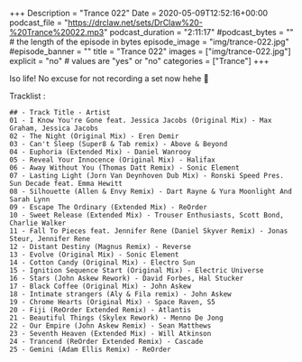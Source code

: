 +++
Description = "Trance 022"
Date = 2020-05-09T12:52:16+00:00
podcast_file = "https://drclaw.net/sets/DrClaw%20-%20Trance%20022.mp3"
podcast_duration = "2:11:17"
#podcast_bytes = "" # the length of the episode in bytes
episode_image = "img/trance-022.jpg"
#episode_banner = ""
title = "Trance 022"
images = ["img/trance-022.jpg"]
explicit = "no" # values are "yes" or "no"
categories = ["Trance"]
+++

Iso life! No excuse for not recording a set now hehe 🙂

Tracklist :

```
## - Track Title - Artist
01 - I Know You're Gone feat. Jessica Jacobs (Original Mix) - Max Graham, Jessica Jacobs
02 - The Night (Original Mix) - Eren Demir
03 - Can't Sleep (Super8 & Tab remix) - Above & Beyond
04 - Euphoria (Extended Mix) - Daniel Wanrooy
05 - Reveal Your Innocence (Original Mix) - Halifax
06 - Away Without You (Thomas Datt Remix) - Sonic Element
07 - Lasting Light (Jorn Van Deynhoven Dub Mix) - Ronski Speed Pres. Sun Decade feat. Emma Hewitt
08 - Silhouette (Allen & Envy Remix) - Dart Rayne & Yura Moonlight And Sarah Lynn
09 - Escape The Ordinary (Extended Mix) - ReOrder
10 - Sweet Release (Extended Mix) - Trouser Enthusiasts, Scott Bond, Charlie Walker
11 - Fall To Pieces feat. Jennifer Rene (Daniel Skyver Remix) - Jonas Steur, Jennifer Rene
12 - Distant Destiny (Magnus Remix) - Reverse
13 - Evolve (Original Mix) - Sonic Element
14 - Cotton Candy (Original Mix) - Electro Sun
15 - Ignition Sequence Start (Original Mix) - Electric Universe
16 - Stars (John Askew Rework) - David Forbes, Hal Stucker
17 - Black Coffee (Original Mix) - John Askew
18 - Intimate strangers (Aly & Fila remix) - John Askew
19 - Chrome Hearts (Original Mix) - Space Raven, S5
20 - Fiji (ReOrder Extended Remix) - Atlantis
21 - Beautiful Things (Skylex Rework) - Menno De Jong
22 - Our Empire (John Askew Remix) - Sean Matthews
23 - Seventh Heaven (Extended Mix) - Will Atkinson
24 - Trancend (ReOrder Extended Remix) - Cascade
25 - Gemini (Adam Ellis Remix) - ReOrder
```